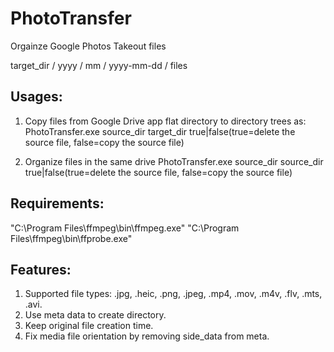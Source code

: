 # PhotoTransfer
Orgainze Google Photos Takeout files

target_dir / yyyy / mm / yyyy-mm-dd / files

## Usages:
1. Copy files from Google Drive app flat directory to directory trees as:
PhotoTransfer.exe source_dir target_dir true|false(true=delete the source file, false=copy the source file)

2. Organize files in the same drive
PhotoTransfer.exe source_dir source_dir true|false(true=delete the source file, false=copy the source file)

## Requirements:
"C:\Program Files\ffmpeg\bin\ffmpeg.exe"
"C:\Program Files\ffmpeg\bin\ffprobe.exe"

## Features:
1. Supported file types: .jpg, .heic, .png, .jpeg, .mp4, .mov, .m4v, .flv, .mts, .avi.
2. Use meta data to create directory.
3. Keep original file creation time.
4. Fix media file orientation by removing side_data from meta.
